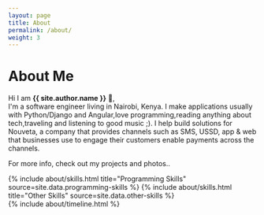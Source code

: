 ```yaml
---
layout: page
title: About
permalink: /about/
weight: 3
---
```


# **About Me**

Hi I am **{{ site.author.name }}** :wave:,<br>
I'm a software engineer living in Nairobi, Kenya. I make applications usually with Python/Django and Angular,love programming,reading anything about tech,traveling and listening to good music ;). I help build solutions for Nouveta, a company that provides channels such as SMS, USSD, app & web that businesses use to engage their customers enable payments across the channels.

For more info, check out my projects and photos..

<div class="row">
{% include about/skills.html title="Programming Skills" source=site.data.programming-skills %}
{% include about/skills.html title="Other Skills" source=site.data.other-skills %}
</div>

<div class="row">
{% include about/timeline.html %}
</div>